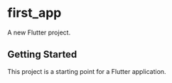 # first_app

A new Flutter project.

## Getting Started

This project is a starting point for a Flutter application.




